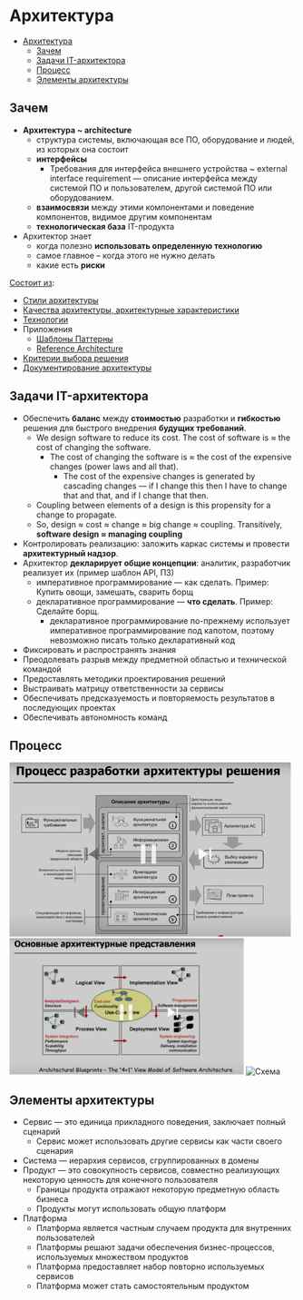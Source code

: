 # Архитектура

- [Архитектура](#архитектура)
  - [Зачем](#зачем)
  - [Задачи IT-архитектора](#задачи-it-архитектора)
  - [Процесс](#процесс)
  - [Элементы архитектуры](#элементы-архитектуры)

## Зачем

- __Архитектура ~ architecture__
  - структура системы, включающая все ПО, оборудование и людей, из которых она состоит
  - __интерфейсы__
    - Требования для интерфейса внешнего устройства ~ external interface requirement — описание интерфейса между системой ПО и пользователем, другой системой ПО или оборудованием.
  - __взаимосвязи__ между этими компонентами и поведение компонентов, видимое другим компонентам
  - __технологическая база__ IT-продукта
- Архитектор знает
  - когда полезно __использовать определенную технологию__
  - самое главное – когда этого не нужно делать
  - какие есть __риски__

[Состоит из](https://docs.microsoft.com/ru-ru/azure/architecture/guide/):

- [Стили архитектуры](arch.styles.md)
- [Качества архитектуры, архитектурные характеристики](arch.ability.md)
- [Технологии](../technology/technology.md)
- Приложения
  - [Шаблоны Паттерны](patterns.md)
  - [Reference Architecture](arch.ref.md)
- [Критерии выбора решения](arch.criteria.md)
- [Документирование архитектуры](pattern/pattern.docs.md)

## Задачи IT-архитектора

- Обеспечить __баланс__ между __стоимостью__ разработки и __гибкостью__ решения для быстрого внедрения __будущих требований__.
  - We design software to reduce its cost. The cost of software is ≈ the cost of changing the software.
    - The cost of changing the software is ≈ the cost of the expensive changes (power laws and all that).
      - The cost of the expensive changes is generated by cascading changes — if I change this then I have to change that and that, and if I change that then.
  - Coupling between elements of a design is this propensity for a change to propagate.
  - So, design ≈ cost ≈ change ≈ big change ≈ coupling. Transitively, __software design ≈ managing coupling__
- Контролировать реализацию: заложить каркас системы и провести __архитектурный надзор__.
- Архитектор __декларирует общие концепции__: аналитик, разработчик реализует их (пример шаблон API, ПЗ)
  - императивное программирование — как сделать. Пример: Купить овощи, замешать, сварить борщ
  - декларативное программирование — __что сделать__. Пример: Сделайте борщ.
    - декларативное программирование по-прежнему использует императивное программирование под капотом, поэтому невозможно писать только декларативный код
- Фиксировать и распространять знания
- Преодолевать разрыв между предметной областью и технической командой
- Предоставлять методики проектирования решений
- Выстраивать матрицу ответственности за сервисы
- Обеспечивать предсказуемость и повторяемость результатов в последующих проектах
- Обеспечивать автономность команд

## Процесс

![process](../img/arch/arch.process.png)
![view](../img/arch/arch.view.png)
![Схема](http://www.plantuml.com/plantuml/proxy?cache=no&src=https://raw.githubusercontent.com/daemon110282/daemon110282.github.io/master/arch/arch.puml)

## Элементы архитектуры

- Сервис — это единица прикладного поведения, заключает полный сценарий
  - Сервис может использовать другие сервисы как части своего сценария
- Система — иерархия сервисов, сгруппированных в домены
- Продукт — это совокупность сервисов, совместно реализующих некоторую ценность для конечного пользователя
  - Границы продукта отражают некоторую предметную область бизнеса
  - Продукты могут использовать общую платформ
- Платформа
  - Платформа является частным случаем продукта для внутренних пользователей
  - Платформы решают задачи обеспечения бизнес-процессов, используемых множеством продуктов
  - Платформа предоставляет набор повторно используемых сервисов
  - Платформа может стать самостоятельным продуктом
